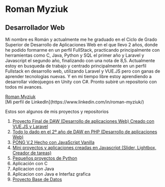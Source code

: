 # Roman Myziuk
## Desarrollador Web

Mi nombre es Román y actualmente me he graduado en el Ciclo de Grado Superior de Desarrollo de Aplicaciones Web en el que llevo 2 años, donde he podido formarme en un perfil FullStack, practicando principalmente con herramientas como C, Java, Python y SQL el primer año y Laravel y Javascript el segundo año, finalizando con una nota de 8,5. Actualmente estoy en busqueda de trabajo y centrado principalmente en un perfil Fullstack en desarrollo web, utilizando Laravel y VUE.JS pero con ganas de aprender tecnologias nuevas. Y en mi tiempo libre estoy aprendiendo a desarrollar videojuegos en Unity con C#. Pronto subiré un repositorio con todos mi avances.

<div class="badge-base LI-profile-badge" data-locale="es_ES" data-size="medium" data-theme="light" data-type="VERTICAL" data-vanity="roman-myziuk" data-version="v1"><a class="badge-base__link LI-simple-link" href="https://es.linkedin.com/in/roman-myziuk?trk=profile-badge">Roman Myziuk</a></div>
[Mi perfil de LinkedIn](https://www.linkedin.com/in/roman-myziuk/)


Estos son algunos de mis proyectos y repositorios

1. [Proyecto Final de DAW (Desarrollo de aplicaciones Web) Creado con VUE.JS y Laravel](https://github.com/Ro0oman/Proyecto-TFG-Roman)
2. [Todo lo dado en el 2º año de DAW en PHP (Desarrollo de aplicaciones Web)](https://github.com/Ro0oman/CFGS-2-DAW)
3. [PONG V.2 Hecho con JavaScript Vanilla](https://github.com/Ro0oman/PONG-V2)
4. [Mini proyectos y aplicaciones creadas en Javascript (Slider, Lightbox, Creador de tareas)](https://github.com/Ro0oman/JSProjects)
5. [Pequeños proyectos de Python](https://github.com/Ro0oman/PythonProjects)
6. Aplicación con C
7. Aplicacion con Java
8. Aplicacion con Java e Interfaz grafica
9. [Proyecto Base de Datos](https://github.com/Ro0oman/DBProyect)


              
